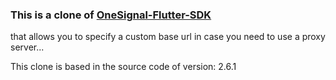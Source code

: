 ### This is a clone of [OneSignal-Flutter-SDK](https://github.com/OneSignal/OneSignal-Flutter-SDK)

that allows you to specify a custom base url in case you need to use a proxy server...

This clone is based in the source code of version: 2.6.1